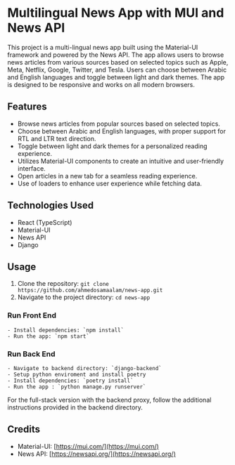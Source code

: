 # Multilingual News App with MUI and News API

This project is a multi-lingual news app built using the Material-UI framework and powered by the News API. The app allows users to browse news articles from various sources based on selected topics such as Apple, Meta, Netflix, Google, Twitter, and Tesla. Users can choose between Arabic and English languages and toggle between light and dark themes. The app is designed to be responsive and works on all modern browsers.

## Features

- Browse news articles from popular sources based on selected topics.
- Choose between Arabic and English languages, with proper support for RTL and LTR text direction.
- Toggle between light and dark themes for a personalized reading experience.
- Utilizes Material-UI components to create an intuitive and user-friendly interface.
- Open articles in a new tab for a seamless reading experience.
- Use of loaders to enhance user experience while fetching data.

## Technologies Used

- React (TypeScript)
- Material-UI
- News API
- Django

## Usage

1. Clone the repository: `git clone https://github.com/ahmedosamaalam/news-app.git`
2. Navigate to the project directory: `cd news-app`
    
### Run Front End    
    - Install dependencies: `npm install`
    - Run the app: `npm start`

### Run Back End    
    - Navigate to backend directory: `django-backend`
    - Setup python enviroment and install poetry
    - Install dependencies: `poetry install`
    - Run the app : `python manage.py runserver`

For the full-stack version with the backend proxy, follow the additional instructions provided in the backend directory.

## Credits

- Material-UI: [https://mui.com/](https://mui.com/)
- News API: [https://newsapi.org/](https://newsapi.org/)




